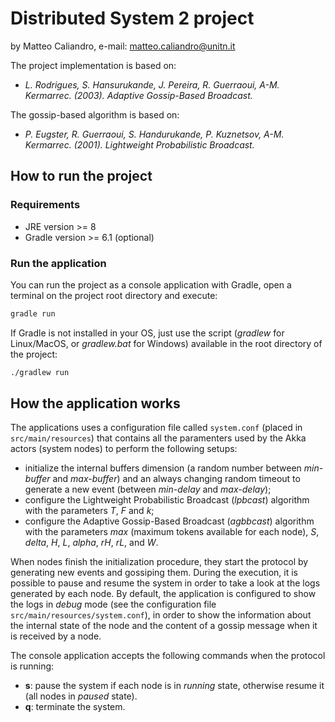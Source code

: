 # Distributed System 2 project
by Matteo Caliandro, e-mail: <matteo.caliandro@unitn.it>

The project implementation is based on:  
- *L. Rodrigues, S. Hansurukande, J. Pereira, R. Guerraoui, A-M. Kermarrec. (2003). Adaptive Gossip-Based Broadcast.*  

The gossip-based algorithm is based on:  
- *P. Eugster, R. Guerraoui, S. Handurukande, P. Kuznetsov, A-M. Kermarrec. (2001). Lightweight Probabilistic Broadcast.*  

## How to run the project

### Requirements
- JRE version >= 8
- Gradle version >= 6.1 (optional)

### Run the application
You can run the project as a console application with Gradle, open a terminal on the project root directory and execute:

```bash
gradle run
```

If Gradle is not installed in your OS, just use the script (*gradlew* for Linux/MacOS, or *gradlew.bat* for Windows) available in the root directory of the project: 

```bash
./gradlew run
```

## How the application works

The applications uses a configuration file called ```system.conf``` (placed in ```src/main/resources```) that contains all the paramenters used by the Akka actors (system nodes) to perform the following setups:  
- initialize the internal buffers dimension (a random number between *min-buffer* and *max-buffer*) and an always changing random timeout to generate a new event (between *min-delay* and *max-delay*);  
- configure the Lightweight Probabilistic Broadcast (*lpbcast*) algorithm with the parameters *T*, *F* and *k*;  
- configure the Adaptive Gossip-Based Broadcast (*agbbcast*) algorithm with the parameters *max* (maximum tokens available for each node), *S*, *delta*, *H*, *L*, *alpha*, *rH*, *rL*, and *W*. 

When nodes finish the initialization procedure, they start the protocol by generating new events and gossiping them. During the execution, it is possible to pause and resume the system in order to take a look at the logs generated by each node. By default, the application is configured to show the logs in *debug* mode (see the configuration file ```src/main/resources/system.conf```), in order to show the information about the internal state of the node and the content of a gossip message when it is received by a node.

The console application accepts the following commands when the protocol is running:  
- **s**: pause the system if each node is in *running* state, otherwise resume it (all nodes in *paused* state).  
- **q**: terminate the system.  
